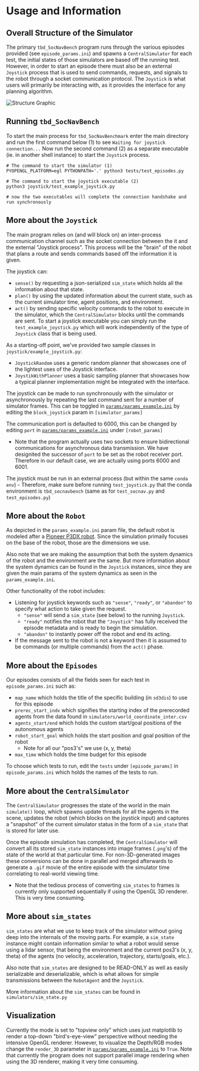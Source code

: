# Usage and Information
## Overall Structure of the Simulator
The primary `tbd_SocNavBench` program runs through the various episodes provided (see `episode_params.ini`) and spawns a `CentralSimulator` for each test, the initial states of those simulators are based off the running test. However, in order to start an episode there must also be an external `Joystick` process that is used to send commands, requests, and signals to the robot through a socket communication protocol. The `Joystick` is what users will primarily be interacting with, as it provides the interface for any planning algorithm. 

![Structure Graphic](https://drive.google.com/uc?export=download&id=1FUtc420QOcYp57q-9XqSktABfcfYbiBJ)


## Running `tbd_SocNavBench`
To start the main process for `tbd_SocNavBenchmark` enter the main directory and run the first command below (1) to see `Waiting for joystick connection...` Now run the second command (2) as a separate executable (ie. in another shell instance) to start the `Joystick` process.
```
# The command to start the simulator (1)
PYOPENGL_PLATFORM=egl PYTHONPATH='.' python3 tests/test_episodes.py

# The command to start the joystick executable (2)
python3 joystick/test_example_joystick.py

# now the two executables will complete the connection handshake and run synchronously
```

## More about the `Joystick`
The main program relies on (and will block on) an inter-process communication channel such as the socket connection between the it and the external "Joystick process". This process will be the "brain" of the robot that plans a route and sends commands based off the information it is given.

The joystick can:
- `sense()` by requesting a json-serialized `sim_state` which holds all the information about that state.
- `plan()` by using the updated information about the current state, such as the current simulator time, agent positions, and environment.
- `act()` by sending specific velocity commands to the robot to execute in the simulator, which the `CentralSimulator` blocks until the commands are sent. 
 To start a joystick executable you can simply run the `test_example_joystick.py` which will work independently of the type of `Joystick` class that is being used. 

As a starting-off point, we've provided two sample classes in `joystick/example_joystick.py`:
- `JoystickRandom` uses a generic random planner that showcases one of the lightest uses of the Joystick interface.
- `JoystikWithPlanner` uses a basic sampling planner that showcases how a typical planner implementation might be integrated with the interface. 


The joystick can be made to run synchronously with the simulator or asynchronously by repeating the last command sent for a number of simulator frames. This can be toggled in [`params/params_example.ini`](params/params_example.ini) by editing the `block_joystick` param in `[simulator_params]`

The communication port is defaulted to 6000, this can be changed by editing `port` in [`params/params_example.ini`](params/params_example.ini) under `[robot_params]`
  - Note that the program actually uses two sockets to ensure bidirectional communications for asynchronous data transmission. We have designited the successor of `port` to be set as the robot receiver port. Therefore in our default case, we are actually using ports 6000 and 6001.

The joystick must be run in an external process (but within the same `conda env`)
    - Therefore, make sure before running `test_joystick.py` that the conda environment is `tbd_socnavbench` (same as for `test_socnav.py` and `test_episodes.py`)

## More about the `Robot`
As depicted in the `params_example.ini` param file, the default robot is modeled after a [Pioneer P3DX robot](https://www.generationrobots.com/media/Pioneer3DX-P3DX-RevA.pdf). Since the simulation primaily focuses on the base of the robot, those are the dimensions we use. 

Also note that we are making the assumption that both the system dynamics of the robot and the environment are the same. But more information about the system dynamics can be found in the `Joystick` instances, since they are given the main params of the system dynamics as seen in the `params_example.ini`.

Other functionality of the robot includes:
  - Listening for joystick keywords such as `"sense"`, `"ready"`, or `"abandon"` to specify what action to take given the request. 
    - `"sense"` will send a `sim_state` (see below) to the running `Joystick`.
    - `"ready"` notifies the robot that the `"Joystick"` has fully received the episode metadata and is ready to begin the simulation.
    - `"abandon"` to instantly power off the robot and end its acting.
  - If the message sent to the robot is not a keyword then it is assumed to be commands (or multiple commands) from the `act()` phase.

## More about the `Episodes`
Our episodes consists of all the fields seen for each test in `episode_params.ini` such as:

- `map_name` which holds the title of the specific building (in `sd3dis`) to use for this episode 
- `prerec_start_indx` which signifies the starting index of the prerecorded agents from the data found in `simulators/world_coordinate_inter.csv`
- `agents_start/end` which holds the custom start/goal positions of the autonomous agents
- `robot_start_goal` which holds the start position and goal position of the robot
  - Note for all our "pos3's" we use (x, y, theta)
- `max_time` which holds the time budget for this episode

To choose which tests to run, edit the `tests` under `[episode_params]` in `episode_params.ini` which holds the names of the tests to run.

## More about the `CentralSimulator`
The `CentralSimulator` progresses the state of the world in the main `simulate()` loop, which spawns update threads for all the agents in the scene, updates the robot (which blocks on the joystick input) and captures a "snapshot" of the current simulator status in the form of a `sim_state` that is stored for later use. 

Once the episode simulation has completed, the `CentralSimulator` will convert all its stored `sim_state` instances into image frames (`.png`'s) of the state of the world at that particular time. For non-3D-generated images these conversions can be done in parallel and merged afterwards to generate a `.gif` movie of the entire episode with the simulator time correlating to real-world viewing time.
- Note that the tedious process of converting `sim_states` to frames is currently only supported sequentially if using the OpenGL 3D renderer. This is very time consuming.

## More about `sim_states`
`sim_states` are what we use to keep track of the simulator without going deep into the internals of the moving parts. For example, a `sim_state` instance might contain information similar to what a robot would sense using a lidar sensor, that being the environment and the current pos3's (x, y, theta) of the agents (no velocity, acceleration, trajectory, starts/goals, etc.).

Also note that `sim_states` are designed to be READ-ONLY as well as easily serializable and deserializable, which is what allows for simple transmissions between the `RobotAgent` and the `Joystick`. 

More information about the `sim_states` can be found in `simulators/sim_state.py`


## Visualization
Currently the mode is set to "topview only" which uses just matplotlib to render a top-down "bird's-eye-view" perspective without needing the intensive OpenGL renderer. However, to visualize the Depth/RGB modes change the `render_3D` parameter in [`params/params_example.ini`](params/params_example.ini) to `True`. Note that currently the program does not support parallel image rendering when using the 3D renderer, making it very time consuming.
